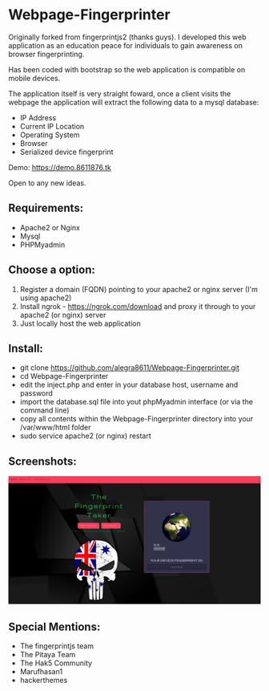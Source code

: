 # Webpage-Fingerprinter
Originally forked from fingerprintjs2 (thanks guys). 
I developed this web application as an education peace for individuals to gain awareness on browser fingerprinting.

Has been coded with bootstrap so the web application is compatible on mobile devices.

The application itself is very straight foward, once a client visits the webpage the application will extract the following data to a mysql database:

- IP Address
- Current IP Location
- Operating System
- Browser
- Serialized device fingerprint

Demo: https://demo.8611876.tk


Open to any new ideas.

Requirements:
-
- Apache2 or Nginx
- Mysql
- PHPMyadmin

Choose a option:
-

1. Register a domain (FQDN) pointing to your apache2 or nginx server (I'm using apache2)
2. Install ngrok - https://ngrok.com/download and proxy it through to your apache2 (or nginx) server
3. Just locally host the web application 

Install:
-

- git clone https://github.com/alegra8611/Webpage-Fingerprinter.git
- cd Webpage-Fingerprinter
- edit the inject.php and enter in your database host, username and password
- import the database.sql file into yout phpMyadmin interface (or via the command line)
- copy all contents within the Webpage-Fingerprinter directory into your /var/www/html folder
- sudo service apache2 (or nginx) restart

Screenshots:
-

![alt text](https://github.com/alegra8611/Webpage-Fingerprinter/blob/main/screenshots/f1.png?raw=true)


 Special Mentions:
 -
 
 - The fingerprintjs team
 - The Pitaya Team
 - The Hak5 Community
 - Marufhasan1 
 - hackerthemes


